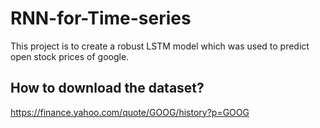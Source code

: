 # RNN-for-Time-series

This project is to create a robust LSTM model which was used to predict open stock prices of google. 

## How to download the dataset?

https://finance.yahoo.com/quote/GOOG/history?p=GOOG

